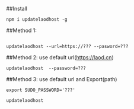 ##Install
```
npm i updatelaodhost -g
```
##Method 1:
```

updatelaodhost --url=https://??? --pasword=???
```
##Method 2:
use default url(https://laod.cn)
```
updatelaodhost  --password=???
```
##Method 3:
use default url and Export(path)
```
export SUDO_PASSWORD='???'

updatelaodhost
```

